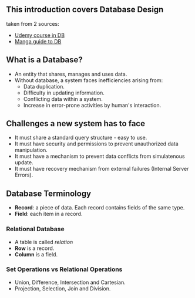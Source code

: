 ## This introduction covers Database Design
taken from 2 sources:
- [Udemy course in DB](https://www.udemy.com/course/the-ultimate-mysql-bootcamp-go-from-sql-beginner-to-expert)
- [Manga guide to DB](https://www.amazon.com/Manga-Guide-Databases-Mana-Takahashi/dp/1593271905/ref=sr_1_1?crid=1OZ4VQMG47RNR&keywords=manga+guide+to+databases&qid=1661751478&sprefix=manga+guide+to+%2Caps%2C146&sr=8-1)

## What is a Database?
- An entity that shares, manages and uses data.
- Without database, a system faces inefficiencies arising from:
  - Data duplication.
  - Difficulty in updating information.
  - Conflicting data within a system.
  - Increase in error-prone activities by human's interaction.

## Challenges a new system has to face
- It must share a standard query structure - easy to use.
- It must have security and permissions to prevent unauthorized data manipulation.
- It must have a mechanism to prevent data conflicts from simulatenous update.
- It must have recovery mechanism from external failures (Internal Server Errors).

## Database Terminology
- **Record**: a piece of data. Each record contains fields of the same type.
- **Field**: each item in a record.
### Relational Database
- A table is called *relation*
- **Row** is a record.
- **Column** is a field.
### Set Operations vs Relational Operations
- Union, Difference, Intersection and Cartesian.
- Projection, Selection, Join and Division.
